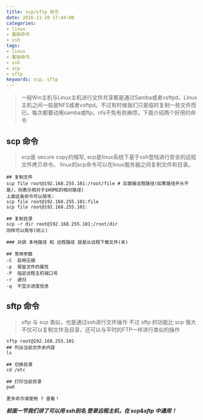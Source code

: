 ```yaml
---
title: scp/sftp 命令
date: 2016-11-28 17:44:00
categories:
- linux
- 基础命令
- ssh
tags:
- linux
- 基础命令
- ssh
- scp
- sftp
keywords: scp, sftp
---
```

> 一般Win主机与Linux主机进行文件共享都是通过Samba或者vsftpd，Linux主机之间一般是NFS或者vsftpd。不过有时候我们只是临时复制一些文件而已，每次都要动用samba或ftp，nfs不免有些麻烦，下面介绍两个好用的命令

<!-- more -->

## scp 命令

> scp是 secure copy的缩写, scp是linux系统下基于ssh登陆进行安全的远程文件拷贝命令。
linux的scp命令可以在linux服务器之间复制文件和目录。

<pre><code class="language-bash line-numbers">## 复制文件
scp file root@192.168.255.101:/root/file # 后面接远程路径(如果路径开头不是/，则表示相对于$HOME的相对路径)
上面这条命令可以简写:
scp file root@192.168.255.101:file
scp file root@192.168.255.101:

## 复制目录
scp -r dir root@192.168.255.101:/root/dir
同样可以简写(同上)

### 对调 本地路径 和 远程路径 就是从远程下载文件(夹)

## 常用参数
-C  启用压缩
-p  保留文件的属性
-P  指定远程主机端口号
-r  递归
-q  不显示进度信息
</code></pre>

## sftp 命令

> sftp 与 scp 类似，也是通过ssh进行文件操作
不过 sftp 的功能比 scp 强大
不仅可以复制文件及目录，还可以与平时的FTP一样进行类似的操作

<pre><code class="language-bash line-numbers">sftp root@192.168.255.101
## 列出当前文件夹内容
ls

## 切换目录
cd /etc

## 打印当前目录
pwd

更多命令请使用 ? 查看！
</code></pre>

***前面一节我们讲了可以用 ssh别名 登录远程主机，在 scp&sftp 中通用！***
